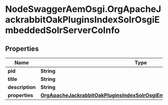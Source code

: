 # NodeSwaggerAemOsgi.OrgApacheJackrabbitOakPluginsIndexSolrOsgiEmbeddedSolrServerCoInfo

## Properties

Name | Type | Description | Notes
------------ | ------------- | ------------- | -------------
**pid** | **String** |  | [optional] 
**title** | **String** |  | [optional] 
**description** | **String** |  | [optional] 
**properties** | [**OrgApacheJackrabbitOakPluginsIndexSolrOsgiEmbeddedSolrServerCoProperties**](OrgApacheJackrabbitOakPluginsIndexSolrOsgiEmbeddedSolrServerCoProperties.md) |  | [optional] 


